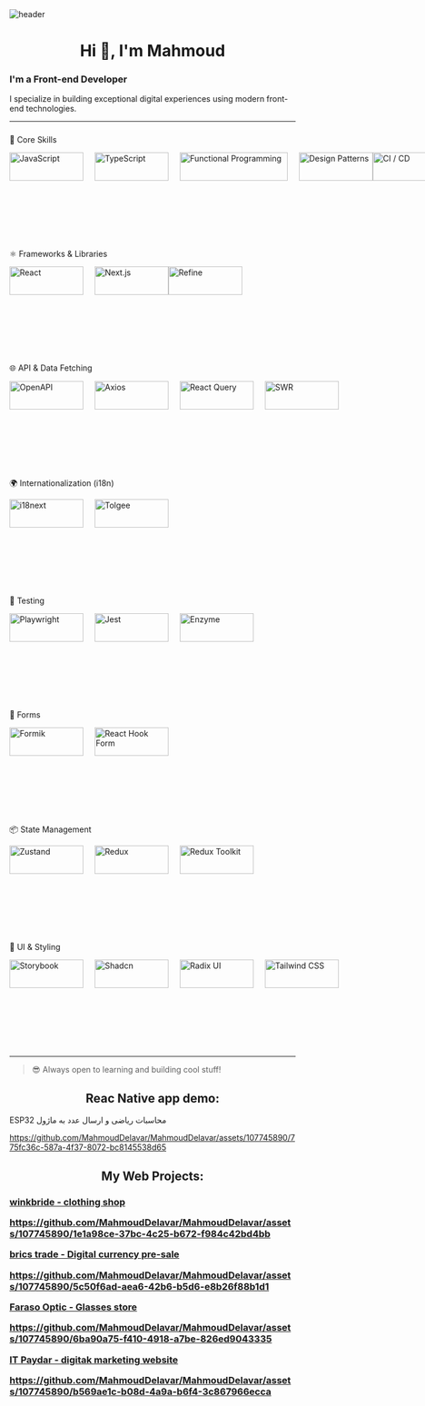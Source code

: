 <img src='https://user-images.githubusercontent.com/80781196/190216139-7697aa5a-c9a0-4bd6-80bf-3aca76a2e1c8.gif' alt='header' />

<h1 align="center">Hi 👋, I'm Mahmoud</h1>



### I'm a Front-end Developer

I specialize in building exceptional digital experiences using modern front-end technologies.

---

### 
🧠 Core Skills

<div align="left" style="display: flex; align-items: center; justify-content: flex-start; margin-bottom: 120px;">
  <img src="https://img.shields.io/badge/JavaScript-F7DF1E?style=flat&logo=javascript&logoColor=black" width="130" height="50" style="object-fit: contain; margin-right: 20px;" alt="JavaScript" />
  <img src="https://img.shields.io/badge/TypeScript-3178C6?style=flat&logo=typescript&logoColor=white" width="130" height="50" style="object-fit: contain; margin-right: 20px;" alt="TypeScript" />
  <img src="https://img.shields.io/badge/Functional%20Programming-000000?style=flat" width="190" height="50" style="object-fit: contain; margin-right: 20px;" alt="Functional Programming" />
  <img src="https://img.shields.io/badge/Design%20Patterns-000000?style=flat" width="130" height="50" style="object-fit: contain;" alt="Design Patterns" />
  <img src="https://img.shields.io/badge/CI%2FCD-000000?style=flat" width="130" height="50" style="object-fit: contain;" alt="CI / CD" />

</div>

## 
⚛️ Frameworks & Libraries

<div align="left" style="display: flex; align-items: center; justify-content: flex-start; margin-bottom: 120px;">
  <img src="https://img.shields.io/badge/React-61DAFB?style=flat&logo=react&logoColor=black" width="130" height="50" style="object-fit: contain; margin-right: 20px;" alt="React" />
  <img src="https://img.shields.io/badge/Next.js-000000?style=flat&logo=nextdotjs&logoColor=white" width="130" height="50" style="object-fit: contain;" alt="Next.js" />
  <img src="https://img.shields.io/badge/Refine-6C47FF?style=flat" width="130" height="50" style="object-fit: contain;" alt="Refine" />

</div>

## 
🌐 API & Data Fetching

<div align="left" style="display: flex; align-items: center; justify-content: flex-start; margin-bottom: 120px;">
  <img src="https://img.shields.io/badge/OpenAPI-6BA539?style=flat&logo=openapiinitiative&logoColor=white" width="130" height="50" style="object-fit: contain; margin-right: 20px;" alt="OpenAPI" />
  <img src="https://img.shields.io/badge/Axios-5A29E4?style=flat" width="130" height="50" style="object-fit: contain; margin-right: 20px;" alt="Axios" />
  <img src="https://img.shields.io/badge/React%20Query-FF4154?style=flat&logo=reactquery&logoColor=white" width="130" height="50" style="object-fit: contain; margin-right: 20px;" alt="React Query" />
  <img src="https://img.shields.io/badge/SWR-000000?style=flat" width="130" height="50" style="object-fit: contain;" alt="SWR" />
</div>

## 
🌍 Internationalization (i18n)

<div align="left" style="display: flex; align-items: center; justify-content: flex-start; margin-bottom: 120px;">
  <img src="https://img.shields.io/badge/i18next-26A69A?style=flat" width="130" height="50" style="object-fit: contain; margin-right: 20px;" alt="i18next" />
  <img src="https://img.shields.io/badge/Tolgee-F44E3B?style=flat" width="130" height="50" style="object-fit: contain;" alt="Tolgee" />
</div>

## 
🧪 Testing

<div align="left" style="display: flex; align-items: center; justify-content: flex-start; margin-bottom: 120px;">
  <img src="https://img.shields.io/badge/Playwright-2EAD33?style=flat" width="130" height="50" style="object-fit: contain; margin-right: 20px;" alt="Playwright" />
  <img src="https://img.shields.io/badge/Jest-C21325?style=flat&logo=jest&logoColor=white" width="130" height="50" style="object-fit: contain; margin-right: 20px;" alt="Jest" />
  <img src="https://img.shields.io/badge/Enzyme-663399?style=flat" width="130" height="50" style="object-fit: contain;" alt="Enzyme" />
</div>

## 
🧾 Forms

<div align="left" style="display: flex; align-items: center; justify-content: flex-start; margin-bottom: 120px;">
  <img src="https://img.shields.io/badge/Formik-EF6262?style=flat" width="130" height="50" style="object-fit: contain; margin-right: 20px;" alt="Formik" />
  <img src="https://img.shields.io/badge/React%20Hook%20Form-EC5990?style=flat" width="130" height="50" style="object-fit: contain;" alt="React Hook Form" />
</div>

## 
📦 State Management

<div align="left" style="display: flex; align-items: center; justify-content: flex-start; margin-bottom: 120px;">
  <img src="https://img.shields.io/badge/Zustand-000000?style=flat" width="130" height="50" style="object-fit: contain; margin-right: 20px;" alt="Zustand" />
  <img src="https://img.shields.io/badge/Redux-764ABC?style=flat&logo=redux&logoColor=white" width="130" height="50" style="object-fit: contain; margin-right: 20px;" alt="Redux" />
  <img src="https://img.shields.io/badge/Redux%20Toolkit-764ABC?style=flat" width="130" height="50" style="object-fit: contain;" alt="Redux Toolkit" />
</div>

## 
🧩 UI & Styling

<div align="left" style="display: flex; align-items: center; justify-content: flex-start; margin-bottom: 120px;">
  <img src="https://img.shields.io/badge/Storybook-FF4785?style=flat&logo=storybook&logoColor=white" width="130" height="50" style="object-fit: contain; margin-right: 20px;" alt="Storybook" />
  <img src="https://img.shields.io/badge/Shadcn-000000?style=flat" width="130" height="50" style="object-fit: contain; margin-right: 20px;" alt="Shadcn" />
  <img src="https://img.shields.io/badge/Radix%20UI-ffffff?style=flat" width="130" height="50" style="object-fit: contain; margin-right: 20px;" alt="Radix UI" />
    <img src="https://img.shields.io/badge/Tailwind%20CSS-38B2AC?style=flat&logo=tailwindcss&logoColor=white" width="130" height="50" style="object-fit: contain;" alt="Tailwind CSS" />

</div>

---


> 😎 Always open to learning and building cool stuff!
 <h2 align="center">Reac Native app demo:</h2>
 <p>  ESP32 محاسبات ریاضی  و ارسال عدد به ماژول   </p>
 
 https://github.com/MahmoudDelavar/MahmoudDelavar/assets/107745890/775fc36c-587a-4f37-8072-bc8145538d65

 
 <h2 align="center">My Web Projects:</h2>
 
  <a href='https://winkbride.ir' target="_blank" rel="noreferrer" ><h3 align='left'>winkbride - clothing shop </a>

  https://github.com/MahmoudDelavar/MahmoudDelavar/assets/107745890/1e1a98ce-37bc-4c25-b672-f984c42bd4bb

 <a href='https://bricstrade.net' target="_blank" rel="noreferrer" > brics trade - Digital currency pre-sale</a>
 
 https://github.com/MahmoudDelavar/MahmoudDelavar/assets/107745890/5c50f6ad-aea6-42b6-b5d6-e8b26f88b1d1


 <a href='https://www.farasoooptic.ir' target="_blank" rel="noreferrer" >Faraso Optic - Glasses store </a>
 
 https://github.com/MahmoudDelavar/MahmoudDelavar/assets/107745890/6ba90a75-f410-4918-a7be-826ed9043335

 <a href='https://www.itpaydar.com' target="_blank" rel="noreferrer" >IT Paydar - digitak marketing website </a>
 
 https://github.com/MahmoudDelavar/MahmoudDelavar/assets/107745890/b569ae1c-b08d-4a9a-b6f4-3c867966ecca

